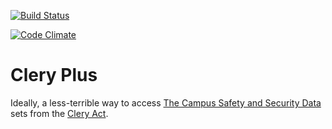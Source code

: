 [![Build Status](https://travis-ci.org/SexualHealthInnovations/cleryplus.svg?branch=master)](https://travis-ci.org/SexualHealthInnovations/cleryplus)

[![Code Climate](https://codeclimate.com/github/SexualHealthInnovations/cleryplus.png)](https://codeclimate.com/github/SexualHealthInnovations/cleryplus)

# Clery Plus #

Ideally, a less-terrible way to access
[The Campus Safety and Security Data](http://www.ope.ed.gov/security/)
sets from the [Clery Act](https://en.wikipedia.org/wiki/Clery_Act).
